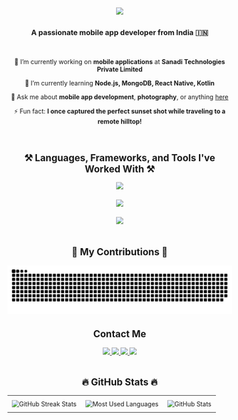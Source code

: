 <h1 align="center">
    <img src="https://readme-typing-svg.herokuapp.com/?font=Righteous&size=35&center=true&vCenter=true&width=500&height=70&duration=4000&lines=Hi+There!+👋;+I'm+Subrahmanya+S+Hegde!;&color=blue" />
</h1>

<h3 align="center">A passionate mobile app developer from India 🇮🇳</h3>

<br/>

<div align="center">

 🔭 I’m currently working on **mobile applications** at **Sanadi Technologies Private Limited**  
 
 🌱 I’m currently learning **Node.js, MongoDB, React Native, Kotlin**

💬 Ask me about **mobile app development**, **photography**, or anything [here](https://github.com/subshegde/subshegde/issues)

⚡ Fun fact: **I once captured the perfect sunset shot while traveling to a remote hilltop!**

</div>
<br/>

<h2 align="center">⚒️ Languages, Frameworks, and Tools I've Worked With ⚒️</h2>

<div align="center">
  <img src="https://skillicons.dev/icons?i=dart,python,javascript,c,cpp,java,html,css,mysql" />
</div>

<div align="center" style="margin-top: 20px;">
  <img src="https://skillicons.dev/icons?i=flutter,react,laravel,dotnet,tailwindcss,kotlin" />
</div>

<div align="center" style="margin-top: 20px;">
  <img src="https://skillicons.dev/icons?i=firebase,supabase,sqlite,mongodb,postman,git,github,vscode,androidstudio" />
</div>

<br/>

<div align="center">
  <h2>🐍 My Contributions 🐍</h2>
  <img alt="snake eating my contributions" src="https://github.com/subshegde/subshegde/blob/output/github-snake.svg" />
</div>

<h2 align="center"> Contact Me </h2>
<div align="center">
    <a href="mailto:subrahmanyahegde460@gmail.com">
        <img src="https://img.shields.io/badge/Gmail-333333?style=for-the-badge&logo=gmail&logoColor=red" />
    </a>
    <a href="https://www.linkedin.com/in/subrahmanya-s-hegde-2329112a2" target="_blank">
        <img src="https://img.shields.io/badge/LinkedIn-0077B5?style=for-the-badge&logo=linkedin&logoColor=white" />
    </a>
    <a href="https://x.com/SSHegdeVisuals" target="_blank">
        <img src="https://img.shields.io/badge/X-000000?style=for-the-badge&logo=x&logoColor=white" />
    </a>
    <a href="https://www.youtube.com/@SSHegde.Visuals" target="_blank">
        <img src="https://img.shields.io/badge/YouTube-FF0000?style=for-the-badge&logo=youtube&logoColor=white" />
    </a>
</div>

<br/>

<h2 align="center">🔥 GitHub Stats 🔥</h2>

<table align="center">
  <tr>
    <td style="padding: 10px;">
      <img
        src="https://github-readme-streak-stats.herokuapp.com?user=subshegde&theme=default&hide_border=false"
        alt="GitHub Streak Stats"
      />
    </td>
    <td style="padding: 10px;">
      <img
        src="https://github-readme-stats.vercel.app/api/top-langs/?username=subshegde&layout=compact&theme=default&hide_border=true"
        alt="Most Used Languages"
      />
    </td>
    <td style="padding: 10px;">
      <img
        src="https://github-readme-stats.vercel.app/api?username=subshegde&show_icons=true&theme=default&hide_border=true&include_all_commits=true&count_private=true"
        alt="GitHub Stats"
      />
    </td>
  </tr>
</table>



